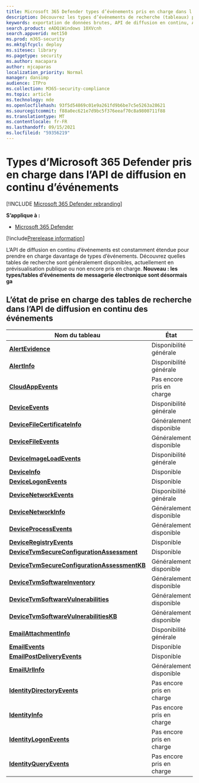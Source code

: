 ```yaml
---
title: Microsoft 365 Defender types d’événements pris en charge dans l’API de diffusion en continu d’événements
description: Découvrez les types d’événements de recherche (tableaux) pris en charge par l’API de diffusion en continu
keywords: exportation de données brutes, API de diffusion en continu, API, hubs d’événements, stockage Azure, compte de stockage, recherche, partage de données brutes
search.product: eADQiWindows 10XVcnh
search.appverid: met150
ms.prod: m365-security
ms.mktglfcycl: deploy
ms.sitesec: library
ms.pagetype: security
ms.author: macapara
author: mjcaparas
localization_priority: Normal
manager: dansimp
audience: ITPro
ms.collection: M365-security-compliance
ms.topic: article
ms.technology: mde
ms.openlocfilehash: 93f5d54869c01e9a261fd9b6be7c5e5263a28621
ms.sourcegitcommit: f88a0ec621e7d9bc5f376eeaf70c8a9800711f88
ms.translationtype: MT
ms.contentlocale: fr-FR
ms.lasthandoff: 09/15/2021
ms.locfileid: "59356219"
---
```

# <a name="supported-microsoft-365-defender-event-types-in-event-streaming-api"></a>Types d’Microsoft 365 Defender pris en charge dans l’API de diffusion en continu d’événements

[!INCLUDE [Microsoft 365 Defender rebranding](../../includes/microsoft-defender.md)]

**S’applique à :**
- [Microsoft 365 Defender](https://go.microsoft.com/fwlink/?linkid=2118804)

[!include[Prerelease information](../../includes/prerelease.md)]


L’API de diffusion en continu d’événements est constamment étendue pour prendre en charge davantage de types d’événements. Découvrez quelles tables de recherche sont généralement disponibles, actuellement en prévisualisation publique ou non encore pris en charge. 
**Nouveau : les types/tables d’événements de messagerie électronique sont désormais ga**

## <a name="hunting-tables-support-status-in-event-streaming-api"></a>L’état de prise en charge des tables de recherche dans l’API de diffusion en continu des événements

| Nom du tableau | État |
|------------|-------------|
| **[AlertEvidence](advanced-hunting-alertevidence-table.md)** | Disponibilité générale |
| **[AlertInfo](advanced-hunting-alertinfo-table.md)** | Disponibilité générale  |
| **[CloudAppEvents](advanced-hunting-cloudappevents-table.md)** | Pas encore pris en charge |
| **[DeviceEvents](advanced-hunting-deviceevents-table.md)** |Disponibilité générale |
| **[DeviceFileCertificateInfo](advanced-hunting-DeviceFileCertificateInfo-table.md)** |Généralement disponible |
| **[DeviceFileEvents](advanced-hunting-devicefileevents-table.md)** | Généralement disponible |
| **[DeviceImageLoadEvents](advanced-hunting-deviceimageloadevents-table.md)** | Disponibilité générale |
| **[DeviceInfo](advanced-hunting-deviceinfo-table.md)** | Disponible |
| **[DeviceLogonEvents](advanced-hunting-devicelogonevents-table.md)** | Disponible |
| **[DeviceNetworkEvents](advanced-hunting-devicenetworkevents-table.md)** |Disponibilité générale |
| **[DeviceNetworkInfo](advanced-hunting-devicenetworkinfo-table.md)** | Généralement disponible |
| **[DeviceProcessEvents](advanced-hunting-deviceprocessevents-table.md)** | Généralement disponible |
| **[DeviceRegistryEvents](advanced-hunting-deviceregistryevents-table.md)** | Disponible |
| **[DeviceTvmSecureConfigurationAssessment](advanced-hunting-devicetvmsecureconfigurationassessment-table.md)** | Disponible |
| **[DeviceTvmSecureConfigurationAssessmentKB](advanced-hunting-devicetvmsecureconfigurationassessmentkb-table.md)** | Généralement disponible  |
| **[DeviceTvmSoftwareInventory](advanced-hunting-devicetvmsoftwareinventory-table.md)** | Généralement disponible |
| **[DeviceTvmSoftwareVulnerabilities](advanced-hunting-devicetvmsoftwarevulnerabilities-table.md)** | Généralement disponible |
| **[DeviceTvmSoftwareVulnerabilitiesKB](advanced-hunting-devicetvmsoftwarevulnerabilitieskb-table.md)** | Généralement disponible |
| **[EmailAttachmentInfo](advanced-hunting-emailattachmentinfo-table.md)** | Disponibilité générale |
| **[EmailEvents](advanced-hunting-emailevents-table.md)** | Disponible |
| **[EmailPostDeliveryEvents](advanced-hunting-emailpostdeliveryevents-table.md)** | Disponible |
| **[EmailUrlInfo](advanced-hunting-emailurlinfo-table.md)** | Généralement disponible |
| **[IdentityDirectoryEvents](advanced-hunting-identitydirectoryevents-table.md)** | Pas encore pris en charge |
| **[IdentityInfo](advanced-hunting-identityinfo-table.md)** |Pas encore pris en charge|
| **[IdentityLogonEvents](advanced-hunting-identitylogonevents-table.md)** | Pas encore pris en charge |
| **[IdentityQueryEvents](advanced-hunting-identityqueryevents-table.md)** | Pas encore pris en charge |

